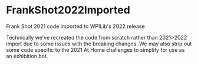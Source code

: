 # FrankShot2022Imported
Frank Shot 2021 code imported to WPILib's 2022 release

Technically we've recreated the code from scratch rather than 2021>2022 import due to some issues with the breaking changes.  We may also strip out some code specific to the 2021 At Home challenges to simplify for use as an exhibition bot.
